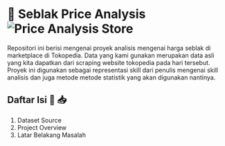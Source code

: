 # 🛒 Seblak Price Analysis ![Price Analysis Store]("image_represent_dummy.webp") 

Repositori ini berisi mengenai proyek analisis mengenai harga seblak di marketplace di Tokopedia. Data yang kami gunakan merupakan data asli yang kita dapatkan dari scraping website tokopedia 
pada hari tersebut. Proyek ini digunakan sebagai representasi skill dari penulis mengenai skill analisis dan juga metode metode statistik yang akan digunakan nantinya.  

## Daftar Isi 🔗 📥

1. Dataset Source 
2. Project Overview 
3. Latar Belakang Masalah 
